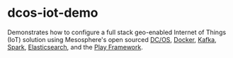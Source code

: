 # dcos-iot-demo
Demonstrates how to configure a full stack geo-enabled Internet of Things (IoT) solution using Mesosphere's open sourced <a href="https://dcos.io/">DC/OS</a>, <a href="https://www.docker.com/">Docker</a>, <a href="http://kafka.apache.org/">Kafka</a>, <a href="http://spark.apache.org/">Spark</a>, <a href="https://www.elastic.co/products/elasticsearch">Elasticsearch</a>, and the <a href="https://www.playframework.com/">Play Framework</a>.
